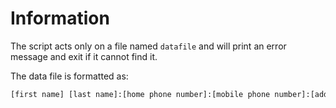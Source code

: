 # Information

The script acts only on a file named `datafile` and will print an error message and exit if it cannot find it.

The data file is formatted as:

```txt
[first name] [last name]:[home phone number]:[mobile phone number]:[address]:[birthday]:[salary]
```
